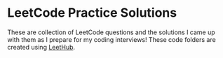 # LeetCode Practice Solutions
These are collection of LeetCode questions and the solutions I came up with them as I prepare for my coding interviews! These code folders are created using [LeetHub](https://github.com/QasimWani/LeetHub).
